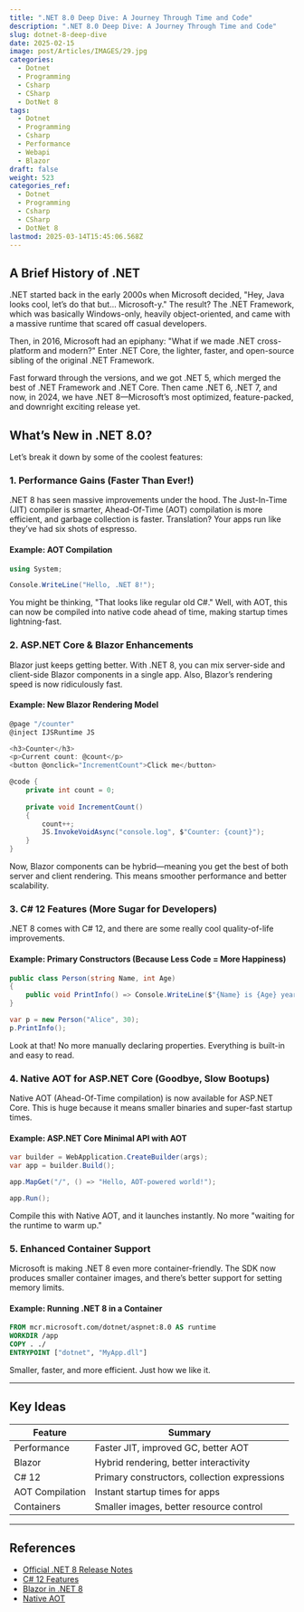 ```yaml
---
title: ".NET 8.0 Deep Dive: A Journey Through Time and Code"
description: ".NET 8.0 Deep Dive: A Journey Through Time and Code"
slug: dotnet-8-deep-dive
date: 2025-02-15
image: post/Articles/IMAGES/29.jpg
categories:
  - Dotnet
  - Programming
  - Csharp
  - CSharp
  - DotNet 8
tags:
  - Dotnet
  - Programming
  - Csharp
  - Performance
  - Webapi
  - Blazor
draft: false
weight: 523
categories_ref:
  - Dotnet
  - Programming
  - Csharp
  - CSharp
  - DotNet 8
lastmod: 2025-03-14T15:45:06.568Z
---
```

<!-- # .NET 8.0 Deep Dive: A Journey Through Time and Code

Ah, .NET 8.0—Microsoft’s latest brainchild. If you’ve been around since the days of .NET Framework 1.0, congratulations! You have officially unlocked "seasoned developer" status. If not, no worries—I'll catch you up on everything from .NET's caveman days to its shiny new future.

Let’s jump into the history, explore what’s new in .NET 8.0, and, of course, dive into some sweet, sweet code. -->

## A Brief History of .NET

.NET started back in the early 2000s when Microsoft decided, "Hey, Java looks cool, let’s do that but… Microsoft-y." The result? The .NET Framework, which was basically Windows-only, heavily object-oriented, and came with a massive runtime that scared off casual developers.

Then, in 2016, Microsoft had an epiphany: "What if we made .NET cross-platform and modern?" Enter .NET Core, the lighter, faster, and open-source sibling of the original .NET Framework.

Fast forward through the versions, and we got .NET 5, which merged the best of .NET Framework and .NET Core. Then came .NET 6, .NET 7, and now, in 2024, we have .NET 8—Microsoft’s most optimized, feature-packed, and downright exciting release yet.

## What’s New in .NET 8.0?

Let’s break it down by some of the coolest features:

### 1. **Performance Gains (Faster Than Ever!)**

.NET 8 has seen massive improvements under the hood. The Just-In-Time (JIT) compiler is smarter, Ahead-Of-Time (AOT) compilation is more efficient, and garbage collection is faster. Translation? Your apps run like they’ve had six shots of espresso.

#### Example: AOT Compilation

```csharp
using System;

Console.WriteLine("Hello, .NET 8!");
```

You might be thinking, "That looks like regular old C#." Well, with AOT, this can now be compiled into native code ahead of time, making startup times lightning-fast.

### 2. **ASP.NET Core & Blazor Enhancements**

Blazor just keeps getting better. With .NET 8, you can mix server-side and client-side Blazor components in a single app. Also, Blazor’s rendering speed is now ridiculously fast.

#### Example: New Blazor Rendering Model

```csharp
@page "/counter"
@inject IJSRuntime JS

<h3>Counter</h3>
<p>Current count: @count</p>
<button @onclick="IncrementCount">Click me</button>

@code {
    private int count = 0;
    
    private void IncrementCount()
    {
        count++;
        JS.InvokeVoidAsync("console.log", $"Counter: {count}");
    }
}
```

Now, Blazor components can be hybrid—meaning you get the best of both server and client rendering. This means smoother performance and better scalability.

### 3. **C# 12 Features (More Sugar for Developers)**

.NET 8 comes with C# 12, and there are some really cool quality-of-life improvements.

#### Example: Primary Constructors (Because Less Code = More Happiness)

```csharp
public class Person(string Name, int Age)
{
    public void PrintInfo() => Console.WriteLine($"{Name} is {Age} years old");
}

var p = new Person("Alice", 30);
p.PrintInfo();
```

Look at that! No more manually declaring properties. Everything is built-in and easy to read.

### 4. **Native AOT for ASP.NET Core (Goodbye, Slow Bootups)**

Native AOT (Ahead-Of-Time compilation) is now available for ASP.NET Core. This is huge because it means smaller binaries and super-fast startup times.

#### Example: ASP.NET Core Minimal API with AOT

```csharp
var builder = WebApplication.CreateBuilder(args);
var app = builder.Build();

app.MapGet("/", () => "Hello, AOT-powered world!");

app.Run();
```

Compile this with Native AOT, and it launches instantly. No more "waiting for the runtime to warm up."

### 5. **Enhanced Container Support**

Microsoft is making .NET 8 even more container-friendly. The SDK now produces smaller container images, and there’s better support for setting memory limits.

#### Example: Running .NET 8 in a Container

```dockerfile
FROM mcr.microsoft.com/dotnet/aspnet:8.0 AS runtime
WORKDIR /app
COPY . ./
ENTRYPOINT ["dotnet", "MyApp.dll"]
```

Smaller, faster, and more efficient. Just how we like it.

<!-- ## Wrapping Up

.NET 8.0 is a powerhouse. With better performance, new Blazor features, improved AOT compilation, and C# 12 goodies, it’s a fantastic upgrade for developers everywhere.

So, whether you're upgrading an existing app or starting fresh, .NET 8 is ready to make your life easier.

Go forth and build something awesome! -->

***

## Key Ideas

| Feature         | Summary                                      |
| --------------- | -------------------------------------------- |
| Performance     | Faster JIT, improved GC, better AOT          |
| Blazor          | Hybrid rendering, better interactivity       |
| C# 12           | Primary constructors, collection expressions |
| AOT Compilation | Instant startup times for apps               |
| Containers      | Smaller images, better resource control      |

***

## References

* [Official .NET 8 Release Notes](https://devblogs.microsoft.com/dotnet/announcing-dotnet-8/)
* [C# 12 Features](https://learn.microsoft.com/en-us/dotnet/csharp/whats-new/csharp-12)
* [Blazor in .NET 8](https://learn.microsoft.com/en-us/aspnet/core/blazor/)
* [Native AOT](https://learn.microsoft.com/en-us/dotnet/core/deploying/native-aot/)
